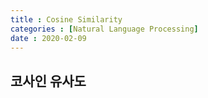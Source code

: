 ```yaml
---
title : Cosine Similarity
categories : [Natural Language Processing]
date : 2020-02-09
---
```


## 코사인 유사도

